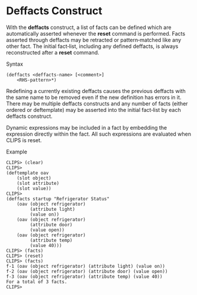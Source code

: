 # Deffacts Construct

With the **deffacts** construct, a list of facts can be defined which are automatically asserted whenever the **reset** command is performed. Facts as­serted through deffacts may be retracted or pattern‑matched like any other fact. The initial fact‑list, including any defined deffacts, is always reconstructed after a **reset** command.

Syntax

```
(deffacts <deffacts-name> [<comment>]
    <RHS-pattern>*)
```

Redefining a currently existing deffacts causes the previous deffacts with the same name to be removed even if the new definition has errors in it. There may be multiple deffacts constructs and any number of facts (either ordered or deftemplate) may be asserted into the initial fact‑list by each deffacts construct.

Dynamic expressions may be included in a fact by embedding the expression directly within the fact. All such expressions are evaluated when CLIPS is reset.

Example

```
CLIPS> (clear)
CLIPS>
(deftemplate oav
    (slot object)
    (slot attribute)
    (slot value))
CLIPS>
(deffacts startup "Refrigerator Status"
    (oav (object refrigerator)
         (attribute light)
         (value on))
    (oav (object refrigerator)
         (attribute door)
         (value open))
    (oav (object refrigerator)
         (attribute temp)
         (value 40)))
CLIPS> (facts)
CLIPS> (reset)
CLIPS> (facts)
f-1 (oav (object refrigerator) (attribute light) (value on))
f-2 (oav (object refrigerator) (attribute door) (value open))
f-3 (oav (object refrigerator) (attribute temp) (value 40))
For a total of 3 facts.
CLIPS>
```
